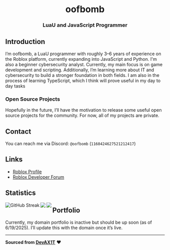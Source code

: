 <div align="center">
    <h1>oofbomb</h1>
    <h3><b>LuaU and JavaScript Programmer</b></h3>
</div>

## Introduction
I’m oofbomb, a LuaU programmer with roughly 3–6 years of experience on the Roblox platform, currently expanding into JavaScript and Python. I'm also a beginner cybersecurity analyst. Currently, my main focus is on game development and scripting. Additionally, I’m learning more about IT and cybersecurity to build a stronger foundation in both fields. I am also in the process of learning TypeScript, which I think  will prove useful in my day to day tasks

### Open Source Projects
Hopefully in the future, I’ll have the motivation to release some useful open source projects for the community. For now, all of my projects are private.

## Contact
You can reach me via Discord: `@oofbomb` (`1160424627521212417`)

## Links
* [Roblox Profile](https://www.roblox.com/users/294476650/profile)
* [Roblox Developer Forum](https://devforum.roblox.com/u/smartabity1)

## Statistics
<img align="left" src="https://github-readme-streak-stats.herokuapp.com?user=meatballsong1&theme=dark" alt="GitHub Streak" />
<img align="left" src="https://github-readme-stats.vercel.app/api/top-langs/?username=meatballsong1&layout=compact&bg_color=00000000&text_color=808080&hide_border=true" />
<img align="left" src="https://github-readme-stats.vercel.app/api?username=meatballsong1&count_private=true&show_icons=true&bg_color=00000000&text_color=808080&hide_border=true" />

## Portfolio
Currently, my domain portfolio is inactive but should be up soon (as of 6/19/2025). I’ll update this with the domain once it’s live.

---

**Sourced from [DevAX1T](https://github.com/DevAX1T)** ❤️

